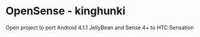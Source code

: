 OpenSense - kinghunki
========================

Open project to port Android 4.1.1 JellyBean and Sense 4+ to HTC Sensation


